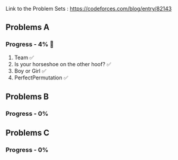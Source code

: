 Link to the Problem Sets : https://codeforces.com/blog/entry/82143
## Problems A
### Progress - 4% 🚧
1. Team ✅
2. Is your horseshoe on the other hoof? ✅
3. Boy or Girl ✅
4. PerfectPermutation ✅

## Problems B
### Progress - 0%

## Problems C
### Progress - 0%